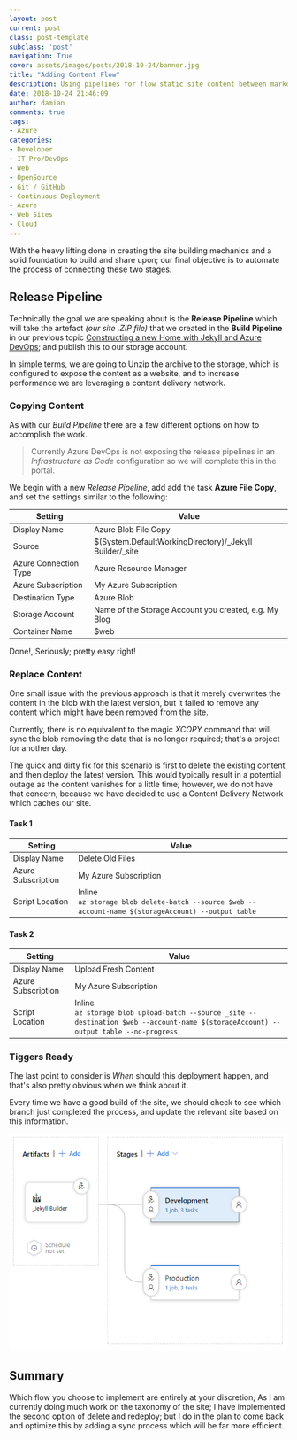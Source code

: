 ```yaml
---
layout: post
current: post
class: post-template
subclass: 'post'
navigation: True
cover: assets/images/posts/2018-10-24/banner.jpg
title: "Adding Content Flow"
description: Using pipelines for flow static site content between markdown and foundation
date: 2018-10-24 21:46:09
author: damian
comments: true
tags:
- Azure
categories:
- Developer
- IT Pro/DevOps
- Web
- OpenSource
- Git / GitHub
- Continuous Deployment
- Azure
- Web Sites
- Cloud
---
```


With the heavy lifting done in creating the site building mechanics and a solid foundation to build and share upon; our final objective is to automate the process of connecting these two stages.

## Release Pipeline

Technically the goal we are speaking about is the **Release Pipeline** which will take the artefact *(our site .ZIP file)* that we created in the **Build Pipeline** in our previous topic [Constructing a new Home with Jekyll and Azure DevOps](/Building-The-Site/); and publish this to our storage account.

In simple terms, we are going to Unzip the archive to the storage, which is configured to expose the content as a website, and to increase performance we are leveraging a content delivery network.

### Copying Content

As with our *Build Pipeline* there are a few different options on how to accomplish the work. 

> Currently Azure DevOps is not exposing the release pipelines in an *Infrastructure as Code* configuration so we will complete this in the portal.

We begin with a new *Release Pipeline*, add add the task **Azure File Copy**, and set the settings similar to the following:

|Setting               | Value |
|---|---|
|Display Name          | Azure Blob File Copy
|Source                | $(System.DefaultWorkingDirectory)/_Jekyll Builder/_site
|Azure Connection Type | Azure Resource Manager
|Azure Subscription    | My Azure Subscription
|Destination Type      | Azure Blob
|Storage Account       | Name of the Storage Account you created, e.g. My Blog
|Container Name        | $web


Done!, Seriously; pretty easy right!

### Replace Content

One small issue with the previous approach is that it merely overwrites the content in the blob with the latest version, but it failed to remove any content which might have been removed from the site.

Currently, there is no equivalent to the magic *XCOPY* command that will sync the blob removing the data that is no longer required; that's a project for another day.

The quick and dirty fix for this scenario is first to delete the existing content and then deploy the latest version. This would typically result in a potential outage as the content vanishes for a little time; however, we do not have that concern, because we have decided to use a Content Delivery Network which caches our site.

#### Task 1

|Setting               | Value |
|---|---|
|Display Name          | Delete Old Files
|Azure Subscription    | My Azure Subscription
|Script Location       | Inline<br>`az storage blob delete-batch --source $web --account-name $(storageAccount) --output table`

#### Task 2

|Setting               | Value |
|---|---|
|Display Name          | Upload Fresh Content
|Azure Subscription    | My Azure Subscription
|Script Location       | Inline<br>`az storage blob upload-batch --source _site --destination $web --account-name $(storageAccount) --output table --no-progress`

### Tiggers Ready

The last point to consider is *When* should this deployment happen, and that's also pretty obvious when we think about it.

Every time we have a good build of the site, we should check to see which branch just completed the process, and update the relevant site based on this information.

![Release Pipeline Flow](/assets/images/posts/2018-10-24/Release-Pipeline-Flow.png)

## Summary

Which flow you choose to implement are entirely at your discretion; As I am currently doing much work on the taxonomy of the site; I have implemented the second option of delete and redeploy; but I do in the plan to come back and optimize this by adding a sync process which will be far more efficient.
